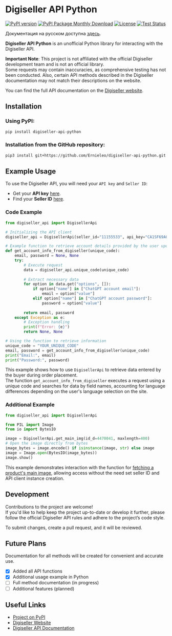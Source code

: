 
# Digiseller API Python

[![PyPI version](https://img.shields.io/pypi/v/digiseller-api-python.svg?cacheSeconds=3600)](https://pypi.org/project/digiseller-api-python)
[![PyPI Package Monthly Download](https://img.shields.io/pypi/dm/digiseller-api-python)](https://pypistats.org/packages/digiseller-api-python)
[![License](https://img.shields.io/github/license/Ernieleo/digiseller-api-python)](https://github.com/Ernieleo/digiseller-api-python/blob/master/LICENSE)
[![Test Status](https://github.com/Ernieleo/digiseller-api-python/actions/workflows/test.yml/badge.svg)](https://github.com/Ernieleo/digiseller-api-python/actions/workflows/test.yml)

Документация на русском доступна [здесь](https://github.com/Ernieleo/digiseller-api-python/blob/master/docs/README_ru.md).

**Digiseller API Python** is an unofficial Python library for interacting with the Digiseller API.

**Important Note**: This project is not affiliated with the official Digiseller development team and is not an official library.  
Some requests may contain inaccuracies, as comprehensive testing has not been conducted. Also, certain API methods described in the Digiseller documentation may not match their descriptions on the website.

You can find the full API documentation on the [Digiseller website](https://my.digiseller.com/inside/api.asp).

## Installation

### Using PyPI:
```sh
pip install digiseller-api-python
```

### Installation from the GitHub repository:
```sh
pip3 install git+https://github.com/Ernieleo/digiseller-api-python.git
```

## Example Usage

To use the Digiseller API, you will need your `API key` and `Seller ID`:

- Get your **API key** [here](https://my.digiseller.com/inside/api_keys.asp).
- Find your **Seller ID** [here](https://my.digiseller.com/).

### Code Example
```python
from digiseller_api import DigisellerApi

# Initializing the API client
digiseller_api = DigisellerApi(seller_id="11155533", api_key="CA1SF69A000A46D00039F01Z11017V39")

# Example function to retrieve account details provided by the user upon purchase, using a unique code
def get_account_info_from_digiseller(unique_code):
    email, password = None, None
    try:
        # Execute request
        data = digiseller_api.unique_code(unique_code)
        
        # Extract necessary data
        for option in data.get("options", []):
            if option["name"] in ["ChatGPT account email"]:
                email = option["value"]
            elif option["name"] in ["ChatGPT account password"]:
                password = option["value"]
    
        return email, password
    except Exception as e:
        # Exception handling
        print(f"Error: {e}")
        return None, None

# Using the function to retrieve information
unique_code = "YOUR_UNIQUE_CODE"
email, password = get_account_info_from_digiseller(unique_code)
print("Email:", email)
print("Password:", password)
```

This example shows how to use `DigisellerApi` to retrieve data entered by the buyer during order placement.  
The function `get_account_info_from_digiseller` executes a request using a unique code and searches for data by field names, accounting for language differences depending on the user's language selection on the site.

### Additional Example
```python
from digiseller_api import DigisellerApi

from PIL import Image
from io import BytesIO

image = DigisellerApi.get_main_img(id_d=4470041, maxlength=400)
# Open the image directly from bytes
image_bytes = image.encode() if isinstance(image, str) else image
image = Image.open(BytesIO(image_bytes))
image.show()
```

This example demonstrates interaction with the function for [fetching a product's main image](https://my.digiseller.com/inside/api_catgoods.asp#fast_image), allowing access without the need set seller ID and API client instance creation.

## Development
Contributions to the project are welcome!  
If you'd like to help keep the project up-to-date or develop it further, please follow the official Digiseller API rules and adhere to the project’s code style.

To submit changes, create a pull request, and it will be reviewed.

## Future Plans 
Documentation for all methods will be created for convenient and accurate use.
- [x] Added all API functions
- [x] Additional usage example in Python
- [ ] Full method documentation (in progress)
- [ ] Additional features (planned)

## Useful Links
- [Project on PyPI](https://pypi.org/project/digiseller-api-python/)
- [Digiseller Website](https://my.digiseller.ru)  
- [Digiseller API Documentation](https://my.digiseller.com/inside/api.asp)